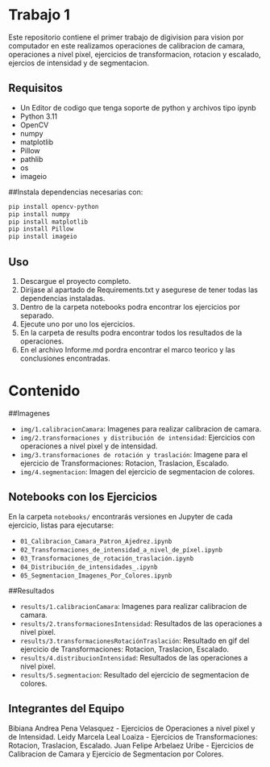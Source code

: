 # Trabajo 1

Este repositorio contiene el primer trabajo de digivision para vision por computador
en este realizamos operaciones de calibracion de camara, operaciones a nivel pixel,
ejercicios de transformacion, rotacion y escalado, ejercios de intensidad y de
segmentacion.

## Requisitos

- Un Editor de codigo que tenga soporte de python y archivos tipo ipynb
- Python 3.11
- OpenCV
- numpy
- matplotlib
- Pillow
- pathlib
- os
- imageio

##Instala dependencias necesarias con:

```bash
pip install opencv-python
pip install numpy
pip install matplotlib
pip install Pillow
pip install imageio
```

## Uso

1. Descargue el proyecto completo.
2. Dirijase al apartado de Requirements.txt y asegurese de tener todas las dependencias instaladas.
3. Dentro de la carpeta notebooks podra encontrar los ejercicios por separado.
4. Ejecute uno por uno los ejercicios.
5. En la carpeta de results podra encontrar todos los resultados de la operaciones.
6. En el archivo Informe.md pordra encontrar el marco teorico y las conclusiones encontradas.

# Contenido

##Imagenes

- `img/1.calibracionCamara`: Imagenes para realizar calibracion de camara.
- `img/2.transformaciones y distribución de intensidad`: Ejercicios con operaciones a nivel pixel y de intensidad.
- `img/3.transformaciones de rotación y traslación`: Imagene para el ejercicio de Transformaciones: Rotacion, Traslacion, Escalado.
- `img/4.segmentacion`: Imagen del ejercicio de segmentacion de colores.

## Notebooks con los Ejercicios

En la carpeta `notebooks/` encontrarás versiones en Jupyter de cada ejercicio, listas para ejecutarse:

- `01_Calibracion_Camara_Patron_Ajedrez.ipynb`
- `02_Transformaciones_de_intensidad_a_nivel_de_píxel.ipynb`
- `03_Transformaciones_de_rotación_traslación.ipynb`
- `04_Distribución_de_intensidades_.ipynb`
- `05_Segmentacion_Imagenes_Por_Colores.ipynb`

##Resultados

- `results/1.calibracionCamara`: Imagenes para realizar calibracion de camara.
- `results/2.transformacionesIntensidad`: Resultados de las operaciones a nivel pixel.
- `results/3.transformacionesRotaciónTraslación`: Resultado en gif del ejercicio de Transformaciones: Rotacion, Traslacion, Escalado.
- `results/4.distribucionIntensidad`: Resultados de las operaciones a nivel pixel.
- `results/5.segmentacion`: Resultado del ejercicio de segmentacion de colores.

## Integrantes del Equipo

Bibiana Andrea Pena Velasquez - Ejercicios de Operaciones a nivel pixel y de Intensidad.
Leidy Marcela Leal Loaiza - Ejercicios de Transformaciones: Rotacion, Traslacion, Escalado.
Juan Felipe Arbelaez Uribe - Ejercicios de Calibracion de Camara y Ejercicio de Segmentacion por Colores.
